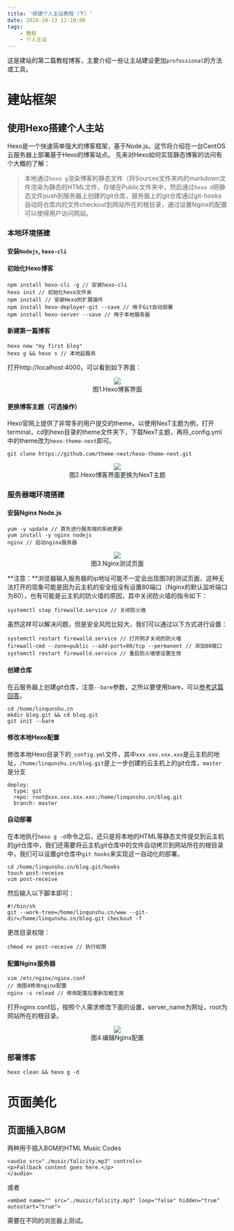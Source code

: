 ```yaml
---
title: '搭建个人主站教程（下）'
date: 2018-10-13 12:10:08
tags:
    - 教程
    - 个人主站
---
```


这是建站的第二篇教程博客，主要介绍一些让主站建设更加`professional`的方法或工具。

# 建站框架
## 使用Hexo搭建个人主站
Hexo是一个快速简单强大的博客框架，基于Node.js。这节将介绍在一台CentOS云服务器上部署基于Hexo的博客站点。
先来对Hexo如何实现静态博客的访问有个大概的了解：
>本地通过`hexo g`渲染博客的静态文件（将Sources文件夹内的markdown文件渲染为静态的HTML文件，存储在Public文件夹中，然后通过`hexo d`把静态文件push到服务器上创建的git仓库，服务器上的git仓库通过git-hooks自动将仓库内的文件checkout到网站所在的根目录，通过设置Nginx的配置可以使得用户访问网站。
### 本地环境搭建
#### 安装`Nodejs`, `hexo-cli`
#### 初始化Hexo博客

```
npm install hexo-cli -g // 安装hexo-cli
hexo init // 初始化hexo文件夹
npm install // 安装Hexo的扩展插件
npm install hexo-deployer-git --save // 用于Git自动部署
npm install hexo-server --save // 用于本地服务器
```

#### 新建第一篇博客

```
hexo new "my first blog"
hexo g && hexo s // 本地起服务
```
打开http://localhost:4000，可以看到如下界面：
<div align=center><img src="http://img.linqunshu.cn/blog2_2.jpg"></div>
<center>图1.Hexo博客界面</center>

#### 更换博客主题（可选操作）

Hexo官网上提供了非常多的用户提交的theme，以使用NexT主题为例，打开terminal，cd到hexo目录的theme文件夹下，下载NexT主题，再将_config.yml中的theme改为`hexo-theme-next`即可。

```
git clone https://github.com/theme-next/hexo-theme-next.git
```
<div align=center><img src="http://img.linqunshu.cn/blog2_3.png"></div>
<center>图2.Hexo博客界面更换为NexT主题</center>

### 服务器端环境搭建

#### 安装Nginx Node.js

```
yum -y update // 首先进行服务端的系统更新
yum install -y nginx nodejs
nginx // 启动nginx服务器
```
<div align=center><img src="http://img.linqunshu.cn/blog2_4.png"></div>
<center>图3.Nginx测试页面</center>

**注意：**浏览器输入服务器的ip地址可能不一定会出现图3的测试页面，这种无法打开的现象可能是因为云主机的安全组没有设置80端口（Nginx的默认监听端口为80），也有可能是云主机的防火墙的原因，其中关闭防火墙的指令如下：

```
systemctl stop firewalld.service // 关闭防火墙
```
虽然这样可以解决问题，但是安全风险比较大，我们可以通过以下方式进行设置：

```
systemctl restart firewalld.service // 打开刚才关闭的防火墙
firewall-cmd --zone=public --add-port=80/tcp --permanent // 添加80端口
systemctl restart firewalld.service // 重启防火墙使设置生效
```
#### 创建仓库
在云服务器上创建git仓库，注意`--bare`参数，之所以要使用bare，可以[参考这篇回答](https://segmentfault.com/q/1010000004683286)。
```
cd /home/linqunshu.cn
mkdir blog.git && cd blog.git
git init --bare
```
#### 修改本地Hexo配置
修改本地Hexo目录下的`_config.yml`文件，其中`xxx.xxx.xxx.xxx`是云主机的地址，`/home/linqunshu.cn/blog.git`是上一步创建的云主机上的git仓库，`master`是分支
```
deploy:
  type: git
  repo: root@xxx.xxx.xxx.xxx:/home/linqunshu.cn/blog.git
  branch: master
```

#### 自动部署
在本地执行`hexo g -d`命令之后，还只是将本地的HTML等静态文件提交到云主机的git仓库中，我们还需要将云主机git仓库中的文件自动拷贝到网站所在的根目录中，我们可以设置git仓库中`git hooks`来实现这一自动化的部署。
```
cd /home/linqunshu.cn/blog.git/hooks
touch post-receive
vim post-receive
```
然后输入以下脚本即可：
```
#!/bin/sh
git --work-tree=/home/linqunshu.cn/www --git-dir=/home/linqunshu.cn/blog.git checkout -f 
```
更改目录权限：
```
chmod +x post-receive // 执行权限
```

#### 配置Nginx服务器

```
vim /etc/nginx/nginx.conf
// 按图4修改nginx配置
nginx -s reload // 修改配置后重新加载生效
```
打开nginx.conf后，按照个人需求修改下面的设置，server_name为网址，root为网站所在的根目录。
<div align=center><img src="http://img.linqunshu.cn/blog2_1.jpg"></div>
<center>图4.编辑Nginx配置</center>

### 部署博客
```
hexo clean && hexo g -d
```

# 页面美化
## 页面插入BGM
两种用于插入BGM的HTML Music Codes

```
<audio src="./music/falicity.mp3" controls>	
<p>Fallback content goes here.</p>
</audio>
```
或者

```
<embed name="" src="./music/falicity.mp3" loop="false" hidden="true" autostart="true">
```
需要在不同的浏览器上测试。